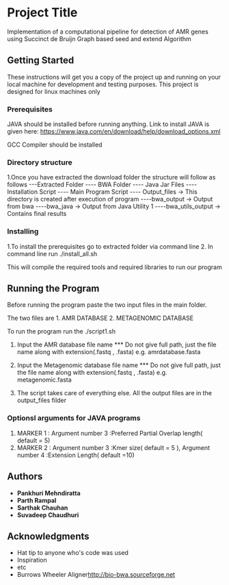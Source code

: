 # Project Title

Implementation of a computational pipeline for detection of AMR genes using Succinct de Bruijn Graph based seed and extend Algorithm

## Getting Started

These instructions will get you a copy of the project up and running on your local machine for development and testing purposes. This project is designed for
linux machines only 

### Prerequisites

JAVA should be installed before running anything.
Link to install JAVA is given here:
https://www.java.com/en/download/help/download_options.xml

GCC Compiler should be installed

### Directory structure

1.Once you have extracted the download folder the structure will follow as follows
  ---Extracted Folder
  	---- BWA Folder
  	---- Java Jar Files
  	---- Installation Script
  	---- Main Program Script
  	---- Output_files -> This directory is created after 	execution of program
  		----bwa_output -> Output from bwa
  		----bwa_java -> Output from Java Utility 1
  		----bwa_utils_output -> Contains final results


### Installing

1.To install the prerequisites go to extracted folder via command line
2. In command line run ./install_all.sh

This will compile the required tools and required libraries to run our program

## Running the Program

Before running the program paste the two input files in the main folder.

The two files are 1. AMR DATABASE
				  2. METAGENOMIC DATABASE

To run the program run the ./script1.sh

1. Input the AMR database file name *** Do not give full path, just the file name along with extension(.fastq , .fasta) e.g. amrdatabase.fasta
 
2. Input the Metagenomic database file name *** Do not give full path, just the file name along with extension(.fastq , .fasta) e.g. metagenomic.fasta 

3. The script takes care of everything else. All the output files are in the output_files filder



### Optionsl arguments for JAVA programs
1. MARKER 1 : Argument number 3 :Preferred Partial Overlap length( default = 5)
2. MARKER 2 : Argument number 3 :Kmer size( default = 5 ), Argument number 4 :Extension Length( default =10)


## Authors

* **Pankhuri Mehndiratta**  
* **Parth Rampal** 
* **Sarthak Chauhan** 
* **Suvadeep Chaudhuri** 





## Acknowledgments

* Hat tip to anyone who's code was used
* Inspiration
* etc
* Burrows Wheeler Aligner<http://bio-bwa.sourceforge.net>

